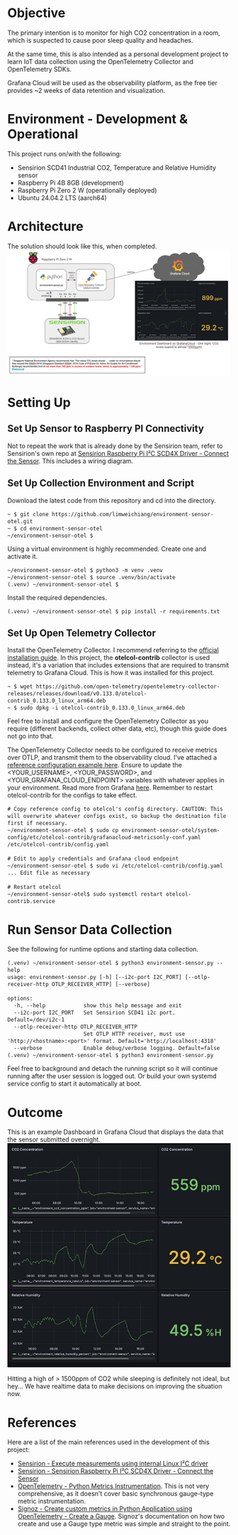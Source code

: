 # Objective

The primary intention is to monitor for high CO2 concentration in a room, which is suspected to cause poor sleep quality and headaches.

At the same time, this is also intended as a personal development project to learn IoT data collection using the OpenTelemetry Collector and OpenTelemetry SDKs.

Grafana Cloud will be used as the observability platform, as the free tier provides ~2 weeks of data retention and visualization.

# Environment - Development & Operational

This project runs on/with the following:
- Sensirion SCD41 Industrial CO2, Temperature and Relative Humidity sensor
- Raspberry Pi 4B 8GB (development)
- Raspberry Pi Zero 2 W (operationally deployed)
- Ubuntu 24.04.2 LTS (aarch64)

# Architecture

The solution should look like this, when completed.
![Architecture](img/architecture.png)

# Setting Up
## Set Up Sensor to Raspberry PI Connectivity

Not to repeat the work that is already done by the Sensirion team, refer to Sensirion's own repo at [Sensirion Raspberry Pi I²C SCD4X Driver - Connect the Sensor](https://github.com/Sensirion/raspberry-pi-i2c-scd4x/tree/master?tab=readme-ov-file#connect-the-sensor). This includes a wiring diagram.

## Set Up Collection Environment and Script

Download the latest code from this repository and cd into the directory.
```
~ $ git clone https://github.com/limweichiang/environment-sensor-otel.git
~ $ cd environment-sensor-otel
~/environment-sensor-otel $ 
```

Using a virtual environment is highly recommended. Create one and activate it.
```
~/environment-sensor-otel $ python3 -m venv .venv
~/environment-sensor-otel $ source .venv/bin/activate
(.venv) ~/environment-sensor-otel $
```

Install the required dependencies.
```
(.venv) ~/environment-sensor-otel $ pip install -r requirements.txt
```

## Set Up Open Telemetry Collector

Install the OpenTelemetry Collector. I recommend referring to the [official installation guide](https://opentelemetry.io/docs/collector/installation/#linux). In this project, the **otelcol-contrib** collector is used instead, it's a variation that includes extensions that are required to transmit telemetry to Grafana Cloud. This is how it was installed for this project.
```
~ $ wget https://github.com/open-telemetry/opentelemetry-collector-releases/releases/download/v0.133.0/otelcol-contrib_0.133.0_linux_arm64.deb
~ $ sudo dpkg -i otelcol-contrib_0.133.0_linux_arm64.deb
```
Feel free to install and configure the OpenTelemetry Collector as you require (different backends, collect other data, etc), though this guide does not go into that. 

The OpenTelemetry Collector needs to be configured to receive metrics over OTLP, and transmit them to the observability cloud. I've attached a [reference configuration example here](system-config/etc/otelcol-contrib/grafanacloud-metricsonly-conf.yaml). Ensure to update the \<YOUR_USERNAME\>, \<YOUR_PASSWORD\>, and \<YOUR_GRAFANA_CLOUD_ENDPOINT\> variables with whatever applies in your environment. Read more from Grafana [here](https://grafana.com/docs/grafana-cloud/send-data/otlp/send-data-otlp/#recommended-opentelemetry-setup-via-grafana-cloud-integrations). Remember to restart otelcol-contrib for the configs to take effect.
```
# Copy reference config to otelcol's config directory. CAUTION: This will overwrite whatever configs exist, so backup the destination file first if necessary.
~/environment-sensor-otel $ sudo cp environment-sensor-otel/system-config/etc/otelcol-contrib/grafanacloud-metricsonly-conf.yaml /etc/otelcol-contrib/config.yaml

# Edit to apply credentials and Grafana cloud endpoint
~/environment-sensor-otel $ sudo vi /etc/otelcol-contrib/config.yaml
... Edit file as necessary

# Restart otelcol
~/environment-sensor-otel$ sudo systemctl restart otelcol-contrib.service
```

# Run Sensor Data Collection

See the following for runtime options and starting data collection.
```
(.venv) ~/environment-sensor-otel $ python3 environment-sensor.py --help
usage: environment-sensor.py [-h] [--i2c-port I2C_PORT] [--otlp-receiver-http OTLP_RECEIVER_HTTP] [--verbose]

options:
  -h, --help            show this help message and exit
  --i2c-port I2C_PORT   Set Sensirion SCD41 i2c port. Default=/dev/i2c-1
  --otlp-receiver-http OTLP_RECEIVER_HTTP
                        Set OTLP HTTP receiver, must use 'http://<hostname>:<port>' format. Default='http://localhost:4318'
  --verbose             Enable debug/verbose logging. Default=false
(.venv) ~/environment-sensor-otel $ python3 environment-sensor.py
```
Feel free to background and detach the running script so it will continue running after the user session is logged out. Or build your own systemd service config to start it automatically at boot.

# Outcome

This is an example Dashboard in Grafana Cloud that displays the data that the sensor submitted overnight.
![Screenshot of Grafana Cloud dashboard, visualizing air quality overnight](img/grafana-environment-dashboard.png)

Hitting a high of > 1500ppm of CO2 while sleeping is definitely not ideal, but hey... We have realtime data to make decisions on improving the situation now.

# References

Here are a list of the main references used in the development of this project:
- [Sensirion - Execute measurements using internal Linux I²C driver](https://sensirion.github.io/python-i2c-scd4x/execute-measurements.html#execute-measurements-using-internal-linux-i2c-driver)
- [Sensirion - Sensirion Raspberry Pi I²C SCD4X Driver - Connect the Sensor](https://github.com/Sensirion/raspberry-pi-i2c-scd4x/tree/master?tab=readme-ov-file#connect-the-sensor)
- [OpenTelemetry - Python Metrics Instrumentation](https://opentelemetry.io/docs/languages/python/instrumentation/#metrics). This is not very comprehensive, as it doesn't cover basic synchronous gauge-type metric instrumentation.
- [Signoz - Create custom metrics in Python Application using OpenTelemetry - Create a Gauge](https://signoz.io/opentelemetry/python-custom-metrics/#create-a-gauge). Signoz's documentation on how two create and use a Gauge type metric was simple and straight to the point.
